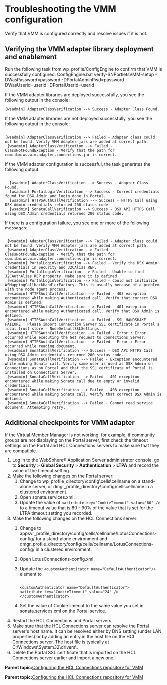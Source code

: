 # Troubleshooting the VMM configuration 

Verify that VMM is configured correctly and resolve issues if it is not.

## Verifying the VMM adapter library deployment and enablement

Run the following task from wp\_profile/ConfigEngine to confirm that VMM is successfully configured: ConfigEngine.bat verify-SNPortletsVMM-setup -DWasPassword=password -DPortalAdminPwd=password -DWasUserid=userid -DPortalUserid=userid

If the VMM adapter libraries are deployed successfully, you see the following output in the console:

```
[wsadmin] AdapterClassVerification --> Success - Adapter Class Found.

```

If the VMM adapter libraries are not deployed successfully, you see the following output in the console:

```

[wsadmin] AdapterClassVerification --> Failed - Adapter class could not be found. Verify VMM Adapter jars are added at correct path.
 [wsadmin] AdapterClassVerification --> Failed - ClassNotFoundException - Verify that the path for com.ibm.ws.wim.adapter.connections.jar is correct.
```

If the VMM adapter configuration is successful, the task generates the following output:

```

  [wsadmin] AdapterClassVerification --> Success - Adapter Class Found.
  [wsadmin] PortalLoginVerification --> Success - Correct credentials found for DSX Admin and login done in Portal.
  [wsadmin] HTTPSAuthCallVerification --> Success - HTTPS Call using DSX Admin credentials returned 200 status code.
  [wsadmin] SonataCallVerification --> Success - DSX API HTTPS Call using DSX Admin credentials returned 200 status code.
```

If there is a configuration failure, you see one or more of the following messages:

```

 [wsadmin] AdapterClassVerification --> Failed - Adapter class could not be found. Verify VMM Adapter jars are added at correct path.
 [wsadmin] AdapterClassVerification --> Failed - ClassNotFoundException - Verify that the path for com.ibm.ws.wim.adapter.connections.jar is correct.
 [wsadmin] PortalLoginVerification --> Failed - Verify the DSX Admin credentials in Security and J2CAlias REP.
 [wsadmin] PortalLoginVerification --> Failed - Unable to find J2CAuthAlias REP property. Make sure it is defined.
 [wsadmin] PortalLoginVerification --> Failed - Could not initialize WSMappingCallbackHandlerFactory. This is usually because of a problem with the node agent process.
 [wsadmin] HTTPSAuthCallVerification --> Failed - 403 exception encountered while making Authenticated call. Verify that correct DSX Admin is defined.
 [wsadmin] HTTPSAuthCallVerification --> Failed - 401 exception encountered while making Authenticated call. Verify that DSX Admin is defined.
 [wsadmin] HTTPSAuthCallVerification --> Failed - SSL HANDSHAKE FAILURE : Please import Connection Server SSL certificate in Portal's local trust store - NodeDefaultSSLSettings.
 [wsadmin] HTTPSAuthCallVerification --> Failed - Error : Error occurred while executing the Get request to Connections Server.
 [wsadmin] HTTPSAuthCallVerification --> Failed - Error : Error occurred while reading document.
 [wsadmin] SonataCallVerification --> Success - DSX API HTTPS Call using DSX Admin credentials returned 200 status code.
 [wsadmin] SonataCallVerification --> Failed - Exception encountered while making Sonata call. Verify same user is used as DSX Admin on Connections as on Portal and that the SSL certificate of Portal is installed on Connections Server.
 [wsadmin] SonataCallVerification --> Failed - 401 exception encountered while making Sonata call due to empty or invalid credentials.
 [wsadmin] SonataCallVerification --> Failed - 403 exception encountered while making Sonata call. Verify that correct DSX Admin is defined.
 [wsadmin] SonataCallVerification --> Failed - Cannot read service document. Attempting retry.
```

## Additional checkpoints for VMM adapter

If the Virtual Member Manager is not working, for example, if community groups are not displaying on the Portal server, first check the timeout settings on the Portal and HCL Connections servers to make sure that they are compatible.

1.  Log in to the WebSphere® Application Server administrator console, go to **Security** \> **Global Security** \> **Authentication** \> **LTPA** and record the value of the timeout setting.
2.  Make the following changes on the Portal server:
    1.  Change to wp\_profile\_directory\\config\\cells\\cellname on a stand-alone server, or dmgr\_profile\_directory\\config\\cellscellname in a clustered environment.
    2.  Open sonata.services.xml.
    3.  Update the value of `<attribute key="CookieTimeout" value="60" />` to a timeout value that is 80 - 90% of the value that is set for the LTPA timeout setting you recorded.
3.  Make the following changes on the HCL Connections server:
    1.  Change to appsvr\_profile\_directory/config/cells/cellname/LotusConnections-config/ for a stand-alone environment and dmgr\_profile\_directory/config/cells/cellname/LotusConnections-config/ in a clustered environment.
    2.  Open LotusConnections-config.xml.
    3.  Update the `<customAuthenticator name="DefaultAuthenticator"/>` element to

        ```
        
        <customAuthenticator name="DefaultAuthenticator"> 
        <attribute key="CookieTimeout" value="24" /> 
        </customAuthenticator>
        ```

    4.  Set the value of CookieTimeout to the same value you set in sonata.services.xml on the Portal service.
4.  Restart the HCL Connections and Portal servers.
5.  Make sure that the HCL Connections server can resolve the Portal server's host name. It can be resolved either by DNS setting \(under LAN properties\) or by adding an entry in the host file on the HCL Connections server. The host file is typically at C:\\Windows\\System32\\drivers\\.
6.  Delete the Portal SSL certificate that is imported on the HCL Connections server earlier and import a new one.

**Parent topic:**[Configuring the HCL Connections repository for VMM ](../connect/t_connections_portlets_VMM_repository_config.md)

**Parent topic:**[Configuring the HCL Connections repository for VMM ](../connect/t_connections_portlets_VMM_repository_config.md)

